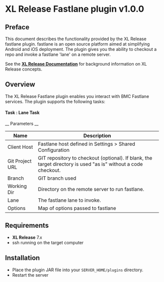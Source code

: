 # XL Release Fastlane plugin v1.0.0

## Preface ##

This document describes the functionality provided by the XL Release fastlane plugin.  fastlane is an open source platform aimed at simplifying Android and iOS deployment.  The plugin gives you the ability to checkout a repo and invoke a fastlane 'lane' on a remote server.

See the **[XL Release Documentation](https://docs.xebialabs.com/xl-release/)** for background information on XL Release concepts.

## Overview ##

The XL Release Fastlane plugin enables you interact with BMC Fastlane services.  The plugin supports the following tasks:

#### Task : Lane Task ####

__ Parameters __

Name | Description
------ | -------
Client Host | Fastlane host defined in Settings > Shared Configuration
Git Project URL | GIT repository to checkout (optional).  If blank, the target directory is used "as is" without a code checkout. 
Branch | GIT branch used
Working Dir | Directory on the remote server to run fastlane.
Lane | The fastlane lane to invoke.
Options | Map of options passed to fastlane

## Requirements ##
* **XL Release** 7.x
* ssh running on the target computer

## Installation ##

* Place the plugin JAR file into your `SERVER_HOME/plugins` directory.
* Restart the server  
